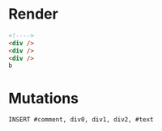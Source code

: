 # Render
```html
<!---->
<div />
<div />
<div />
b
```

# Mutations
```
INSERT #comment, div0, div1, div2, #text
```